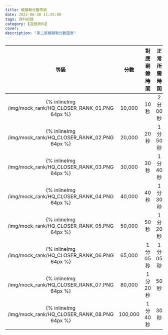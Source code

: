 ```yaml
---
title: 模擬戰分數等級
date: 2022-06-30 11:25:00
tags: 資料紀錄
category: [遊戲資料]
cover: 
description: "第二版模擬戰分數圖表"
---
```


|等級|分數|對應剩餘時間|正常所需時間|魔龍所需時間|
|:-:|:-:|:-:|:-:|:-:|
|{% inlineImg /img/mock_rank/HQ_CLOSER_RANK_01.PNG 64px %}|10,000|10秒|2分00秒|2分40秒|
|{% inlineImg /img/mock_rank/HQ_CLOSER_RANK_02.PNG 64px %}|20,000|20秒|1分50秒|2分30秒|
|{% inlineImg /img/mock_rank/HQ_CLOSER_RANK_03.PNG 64px %}|30,000|30秒|1分40秒|2分20秒|
|{% inlineImg /img/mock_rank/HQ_CLOSER_RANK_04.PNG 64px %}|40,000|40秒|1分30秒|2分10秒|
|{% inlineImg /img/mock_rank/HQ_CLOSER_RANK_05.PNG 64px %}|50,000|50秒|1分20秒|2分00秒|
|{% inlineImg /img/mock_rank/HQ_CLOSER_RANK_06.PNG 64px %}|65,000|1分05秒|1分05秒|1分45秒|
|{% inlineImg /img/mock_rank/HQ_CLOSER_RANK_07.PNG 64px %}|80,000|1分20秒|50秒|1分30秒|
|{% inlineImg /img/mock_rank/HQ_CLOSER_RANK_08.PNG 64px %}|100,000|1分40秒|30秒|1分10秒|





